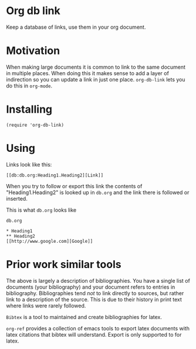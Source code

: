 # Org db link

Keep a database of links, use them in your org document.

# Motivation

When making large documents it is common to link to the same document in multiple places.
When doing this it makes sense to add a layer of indirection so you can update a link in just one place.
`org-db-link` lets you do this in `org-mode`.

# Installing

```
(require 'org-db-link)
```

# Using

Links look like this:

```
[[db:db.org:Heading1.Heading2][Link]]

```

When you try to follow or export this link the contents of "Heading1.Heading2" is looked up in `db.org` and the link there is followed or inserted.

This is what `db.org` looks like

```
db.org

* Heading1
** Heading2
[[http://www.google.com][Google]]
```

# Prior work similar tools

The above is largely a description of bibliographies.
You have a single list of documents (your bibliography) and your document refers to entries in bibliography.
Bibliographies tend *not* to link directly to sources, but rather link to a description of the source.
This is due to their history in print text where links were rarely followed.

`Bibtex` is a tool to maintained and create bibliographies for latex.

`org-ref` provides a collection of emacs tools to export latex documents with latex citations that bibtex will understand. Export is only supported to for latex.



